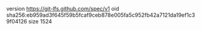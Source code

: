 version https://git-lfs.github.com/spec/v1
oid sha256:eb959ad3f645f59b5fcaf9ceb878e005fa5c952fb42a7121da19ef1c39f04126
size 1524
